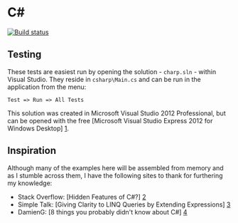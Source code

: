 C#
==

[![Build status](https://ci.appveyor.com/api/projects/status/75dqm8d8q6atgtg2?svg=true)](https://ci.appveyor.com/project/DarrenHickling/didyouknow)

Testing
-------

These tests are easiest run by opening the solution - `charp.sln` - within Visual Studio.  They reside in `csharp\Main.cs` and can be run in the application from the menu:

`Test => Run => All Tests`

This solution was created in Microsoft Visual Studio 2012 Professional, but can be opened with the free [Microsoft Visual Studio Express 2012 for Windows Desktop] [1].

Inspiration
-----------

Although many of the examples here will be assembled from memory and as I stumble across them, I have the following sites to thank for furthering my knowledge:

 * Stack Overflow: [Hidden Features of C#?] [2]
 * Simple Talk: [Giving Clarity to LINQ Queries by Extending Expressions] [3]
 * DamienG: [8 things you probably didn't know about C#] [4]

[1]: http://www.microsoft.com/en-us/download/details.aspx?id=34673 "Download Microsoft Visual Studio Express 2012 for Windows Desktop from Official Microsoft Download Center"
[2]: http://stackoverflow.com/questions/9033/hidden-features-of-c "tips and tricks - Hidden Features of C#? - Stack Overflow"
[3]: https://www.simple-talk.com/dotnet/.net-framework/giving-clarity-to-linq-queries-by-extending-expressions/ "Giving Clarity to LINQ Queries by Extending Expressions"
[4]: https://damieng.com/blog/2012/10/29/8-things-you-probably-didnt-know-about-csharp "8 things you probably didn't know about C# >> DamienG"
